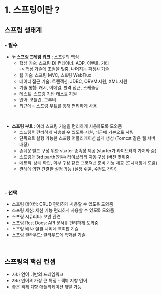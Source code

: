 # 1. 스프링이란 ?

## 스프링 생태계

### - 필수

- <B>✨ 스프링 프레임 워크</B> : 스프링의 핵심
  - 핵심 기술: 스프링 DI 컨테이너, AOP, 이벤트, 기타  
    -> 핵심 기술에 초점을 맞춤, 나머지는 파생된 기술
  - 웹 기술: 스프링 MVC, 스프링 WebFlux
  - 데이터 접근 기술: 트랜잭션, JDBC, ORVM 지원, XML 지원
  - 기술 통합: 캐시, 이메일, 원격 접근, 스케줄링
  - 테스트: 스프링 기반 테스트 지원
  - 언어: 코틀린, 그루비
  - 최근에는 스프링 부트를 통해 편리하게 사용

<br>

- <b>스프링 부트</b> : 여러 스프링 기술을 편리하게 사용하도록 도와줌
  - 스프링을 편리하게 사용할 수 있도록 지원, 최근에 기본으로 사용
  - 단독으로 실행 가능한 스프링 어플리케이션 쉽게 생성 (Tomcat 같은 웹 서버 내장)
  - 손쉬운 빌드 구성 위한 starter 종속성 제공 (starter가 라이브러리 가져와 줌)
  - 스프링과 3rd parth(외부) 라이브러리 자동 구성 (버전 맞춰줌)
  - 메트릭, 상태 확인, 외부 구성 같은 프로덕션 준비 기능 제공 (모니터링에 도움)
  - 관례에 의한 간결한 설정 가능 (설정 쉬움, 수정도 간단)

<br>

### - 선택

- 스프링 데이터: CRUD 편리하게 사용할 수 있도록 도와줌
- 스프링 세션: 세션 기능 편리하게 사용할 수 있도록 도와줌
- 스프링 시큐리티: 보안 관련
- 스프링 Rest Docs: API 문서를 편리하게 도와줌
- 스프링 배치: 일괄 처리에 특화된 기술
- 스프링 클라우드: 클라우드에 특화된 기술

<br>

## 스프링의 핵심 컨셉

- 자바 언어 기반의 프레임워크
- 자바 언어의 가장 큰 특징 - 객체 지향 언어
- 좋은 객체 지향 애플리케이션 개발 가능

